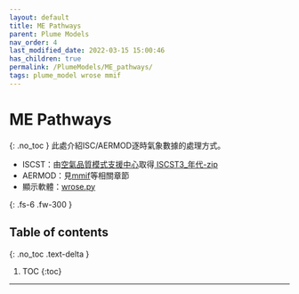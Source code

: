 ```yaml
---
layout: default
title: ME Pathways
parent: Plume Models
nav_order: 4
last_modified_date: 2022-03-15 15:00:46
has_children: true
permalink: /PlumeModels/ME_pathways/
tags: plume_model wrose mmif
---
```


# ME Pathways
{: .no_toc }
此處介紹ISC/AERMOD逐時氣象數據的處理方式。

- ISCST：由[空氣品質模式支援中心](https://aqmc.epa.gov.tw/)取得[ ISCST3_年代-zip](https://aqmc.epa.gov.tw/download/ISCST3_2020.zip)
- AERMOD：見[mmif](mmif.md)等相關章節
- 顯示軟體：[wrose.py](wrose.md)

{: .fs-6 .fw-300 }

## Table of contents
{: .no_toc .text-delta }

1. TOC
{:toc}

---